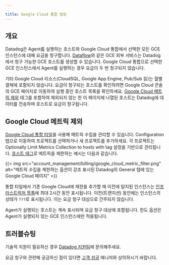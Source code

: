 ```yaml
---

title: Google Cloud 통합 빌링
---
```


## 개요

Datadog은 Agent를 실행하는 호스트와 Google Cloud 통합에서 선택한 모든 GCE 인스턴스에 대해 요금을 청구합니다. [Dataflow][6]와 같은 GCE 외부 서비스는 Datadog에서 청구 가능한 GCE 호스트를 생성할 수 있습니다. Google Cloud 통합으로 선택한 GCE 인스턴스에서 Agent를 실행하는 경우 요금이 두 번 청구되지 않습니다.

기타 Google Cloud 리소스(CloudSQL, Google App Engine, Pub/Sub 등)는 월별 결제에 포함되지 않습니다. 요금이 청구되는 호스트를 확인하려면 Google Cloud 콘솔의 GCE 페이지로 이동하여 실행 중인 호스트 목록을 확인하세요. [Google Cloud 메트릭 제외](#google-cloud-metric-exclusion) 태그를 포함하여 제외되지 않는 한 이 페이지에 나열된 호스트는 Datadog에 데이터를 전송하며 호스트로 요금이 청구됩니다.

## Google Cloud 메트릭 제외

[Google Cloud 통합 타일][1]을 사용해 메트릭 수집을 관리할 수 있습니다. Configuration 탭으로 이동하여 프로젝트를 선택하거나 새 프로젝트를 추가하세요. 각 프로젝트는 Optionally Limit Metrics Collection to hosts with tag 설정을 기반으로 관리됩니다. [호스트 태그][2]로 메트릭을 제한하는 예시는 다음과 같습니다.

{{< img src="account_management/billing/google_cloud_metric_filter.png" alt="메트릭 수집을 제한하는 옵션이 강조 표시된 Datadog의 General 탭에 있는 Google Cloud 페이지" >}}

통합 타일에서 기존 Google Cloud에 제한을 추가할 때 이전에 탐지된 인스턴스는 [인프라스트럭처 목록][3]에 최대 2시간 동안 표시됩니다. 이전(트랜지션) 동안에는 인스턴스의 상태가 `???`로 표시됩니다. 이는 요금 청구 대상으로 간주되지 않습니다.

Agent가 실행되는 호스트는 계속 표시되며 요금 청구 대상에 포함됩니다. 한도 옵션은 Agent가 실행되지 않는 GCE 인스턴스에만 적용됩니다.

## 트러블슈팅

기술적 지원이 필요하신 경우 [Datadog 지원팀][4]에 문의해주세요.

요금 청구와 관련해 궁금하신 점이 있다면 [고객 성공][5] 매니저와 상의하시기 바랍니다.

[1]: https://app.datadoghq.com/account/settings#integrations/google_cloud_platform
[2]: /ko/getting_started/tagging/using_tags/#integrations
[3]: /ko/infrastructure/
[4]: /ko/help/
[5]: mailto:success@datadoghq.com
[6]: https://cloud.google.com/dataflow
